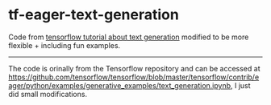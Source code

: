 # tf-eager-text-generation

Code from [tensorflow tutorial about text generation](https://github.com/tensorflow/tensorflow/blob/master/tensorflow/contrib/eager/python/examples/generative_examples/text_generation.ipynb) modified to be more flexible + including fun examples.

---

The code is orinally from the Tensorflow repository and can be accessed at https://github.com/tensorflow/tensorflow/blob/master/tensorflow/contrib/eager/python/examples/generative_examples/text_generation.ipynb, I just did small modifications.
